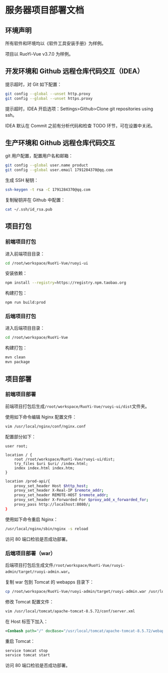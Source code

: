 # 服务器项目部署文档

## 环境声明

所有软件和环境均以《软件工具安装手册》为样例。

项目以 RuoYi-Vue v3.7.0 为样例。

## 开发环境和 Github 远程仓库代码交互（IDEA）

提示超时，对 Git 如下配置：

```bash
git config --global --unset http.proxy
git config --global --unset https.proxy
```

提示超时，IDEA 开启选项：Settings>Github>Clone git repositories using ssh。

IDEA 默认在 Commit 之前有分析代码和检查 TODO 环节，可在设置中关闭。

## 生产环境和 Github 远程仓库代码交互

git 用户配置，配置用户名和邮箱：

```bash
git config --global user.name product
git config --global user.email 1791284370@qq.com
```

生成 SSH 秘钥：

```bash
ssh-keygen -t rsa -C 1791284370@qq.com
```

复制秘钥并在 Github 中配置：

```bash
cat ~/.ssh/id_rsa.pub
```

## 项目打包

### 前端项目打包

进入前端项目目录：

```bash
cd /root/workspace/RuoYi-Vue/ruoyi-ui
```

安装依赖：

```bash
npm install --registry=https://registry.npm.taobao.org
```

构建打包：

```bash
npm run build:prod
```

### 后端项目打包

进入后端项目目录：

```bash
cd /root/workspace/RuoYi-Vue
```

构建打包：

```bash
mvn clean
mvn package
```

## 项目部署

### 前端项目部署

前端项目打包后生成`/root/workspace/RuoYi-Vue/ruoyi-ui/dist`文件夹。

使用如下命令编辑 Nginx 配置文件：

```bash
vim /usr/local/nginx/conf/nginx.conf
```

配置部分如下：

```text
user root;
```

```text
location / {
    root /root/workspace/RuoYi-Vue/ruoyi-ui/dist;
    try_files $uri $uri/ /index.html;
    index index.html index.htm;
}
```

```bash
location /prod-api/{
    proxy_set_header Host $http_host;
    proxy_set_header X-Real-IP $remote_addr;
    proxy_set_header REMOTE-HOST $remote_addr;
    proxy_set_header X-Forwarded-For $proxy_add_x_forwarded_for;
    proxy_pass http://localhost:8080/;
}
```

使用如下命令重启 Nginx：

```bash
/usr/local/nginx/sbin/nginx -s reload
```

访问 80 端口检验是否成功部署。

### 后端项目部署（war）

后端项目打包后生成文件`/root/workspace/RuoYi-Vue/ruoyi-admin/target/ruoyi-admin.war`。

复制 war 包到 Tomcat 的 webapps 目录下：

```bash
cp /root/workspace/RuoYi-Vue/ruoyi-admin/target/ruoyi-admin.war /usr/local/tomcat/apache-tomcat-8.5.72/webapps
```

修改 Tomcat 配置文件：

```bash
vim /usr/local/tomcat/apache-tomcat-8.5.72/conf/server.xml
```

在 Host 标签下加入：

```xml
<Conbash path="/" docBase="/usr/local/tomcat/apache-tomcat-8.5.72/webapps/ruoyi-admin" reloadable="false"></Conbash>
```

重启 Tomcat：

```bash
service tomcat stop
service tomcat start
```

访问 80 端口检验是否成功部署。
